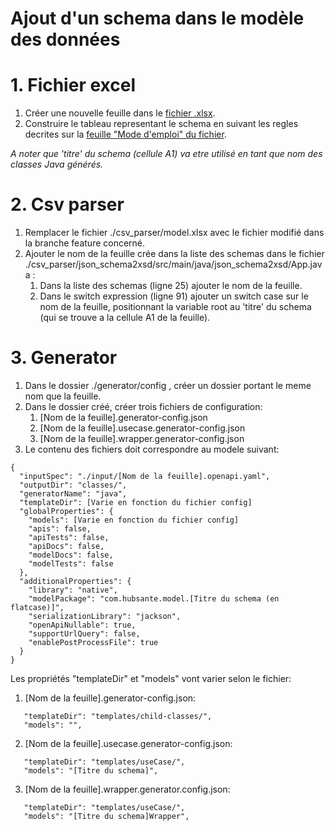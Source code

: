 # Ajout d'un schema dans le modèle des données

# 1. Fichier excel
1. Créer une nouvelle feuille dans le [fichier .xlsx](https://esantegouv.sharepoint.com/:x:/r/sites/GED-Calypso/espace-projets/_layouts/15/Doc.aspx?sourcedoc=%7B6E6E8D74-7768-41E8-9A03-DAAD2DEDCE19%7D&file=MDD%20-%20Hub%20Sant%25u00e9.xlsx).
2. Construire le tableau representant le schema en suivant les regles decrites sur la [feuille "Mode d'emploi" du fichier](https://esantegouv.sharepoint.com/:x:/r/sites/GED-Calypso/espace-projets/_layouts/15/Doc.aspx?sourcedoc=%7B6E6E8D74-7768-41E8-9A03-DAAD2DEDCE19%7D&file=MDD%20-%20Hub%20Sant%C3%A9.xlsx&action=default&mobileredirect=true). 

*A noter que 'titre' du schema (cellule A1) va etre utilisé en tant que nom des classes Java générés.*

# 2. Csv parser
1. Remplacer le fichier ./csv_parser/model.xlsx avec le fichier modifié dans la branche feature concerné.
2. Ajouter le nom de la feuille crée dans la liste des schemas dans le fichier ./csv_parser/json_schema2xsd/src/main/java/json_schema2xsd/App.java :
   1. Dans la liste des schemas (ligne 25) ajouter le nom de la feuille.
   2. Dans le switch expression (ligne 91) ajouter un switch case sur le nom de la feuille, positionnant la variable root au 'titre' du schema (qui se trouve a la cellule A1 de la feuille).

# 3. Generator
1. Dans le dossier ./generator/config , créer un dossier portant le meme nom que la feuille.
2. Dans le dossier créé, créer trois fichiers de configuration:
   1. [Nom de la feuille].generator-config.json
   2. [Nom de la feuille].usecase.generator-config.json
   3. [Nom de la feuille].wrapper.generator-config.json
3. Le contenu des fichiers doit correspondre au modele suivant:
```
{
  "inputSpec": "./input/[Nom de la feuille].openapi.yaml",
  "outputDir": "classes/",
  "generatorName": "java",
  "templateDir": [Varie en fonction du fichier config]
  "globalProperties": {
    "models": [Varie en fonction du fichier config]
    "apis": false,
    "apiTests": false,
    "apiDocs": false,
    "modelDocs": false,
    "modelTests": false
  },
  "additionalProperties": {
    "library": "native",
    "modelPackage": "com.hubsante.model.[Titre du schema (en flatcase)]",
    "serializationLibrary": "jackson",
    "openApiNullable": true,
    "supportUrlQuery": false,
    "enablePostProcessFile": true
  }
}
```
Les propriétés "templateDir" et "models" vont varier selon le fichier:
1. [Nom de la feuille].generator-config.json:
```
   "templateDir": "templates/child-classes/",
   "models": "",
```
2. [Nom de la feuille].usecase.generator-config.json:
```
   "templateDir": "templates/useCase/",
   "models": "[Titre du schema]",
```
3. [Nom de la feuille].wrapper.generator.config.json:
```
   "templateDir": "templates/useCase/",
   "models": "[Titre du schema]Wrapper",
```
   
